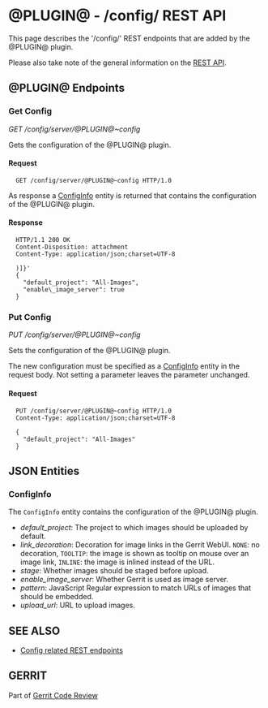 @PLUGIN@ - /config/ REST API
============================

This page describes the '/config/' REST endpoints that are added by the
@PLUGIN@ plugin.

Please also take note of the general information on the
[REST API](../../../Documentation/rest-api.html).

<a id="project-endpoints"> @PLUGIN@ Endpoints
--------------------------------------------

### <a id="get-config"> Get Config
_GET /config/server/@PLUGIN@~config_

Gets the configuration of the @PLUGIN@ plugin.

#### Request

```
  GET /config/server/@PLUGIN@~config HTTP/1.0
```

As response a [ConfigInfo](#config-info) entity is returned that
contains the configuration of the @PLUGIN@ plugin.

#### Response

```
  HTTP/1.1 200 OK
  Content-Disposition: attachment
  Content-Type: application/json;charset=UTF-8

  )]}'
  {
    "default_project": "All-Images",
    "enable\_image_server": true
  }
```

### <a id="put-config"> Put Config
_PUT /config/server/@PLUGIN@~config_

Sets the configuration of the @PLUGIN@ plugin.

The new configuration must be specified as a [ConfigInfo](#config-info)
entity in the request body. Not setting a parameter leaves the
parameter unchanged.

#### Request

```
  PUT /config/server/@PLUGIN@~config HTTP/1.0
  Content-Type: application/json;charset=UTF-8

  {
    "default_project": "All-Images"
  }
```

<a id="json-entities">JSON Entities
-----------------------------------

### <a id="config-info"></a>ConfigInfo

The `ConfigInfo` entity contains the configuration of the @PLUGIN@
plugin.

* _default\_project_: The project to which images should be uploaded by
  default.
* _link\_decoration_: Decoration for image links in the Gerrit WebUI.
  `NONE`: no decoration, `TOOLTIP`: the image is shown as tooltip on
  mouse over an image link, `INLINE`: the image is inlined instead of
  the URL.
* _stage_: Whether images should be staged before upload.
* _enable\_image\_server_: Whether Gerrit is used as image server.
* _pattern_: JavaScript Regular expression to match URLs of images
  that should be embedded.
* _upload\_url_: URL to upload images.

SEE ALSO
--------

* [Config related REST endpoints](../../../Documentation/rest-api-config.html)

GERRIT
------
Part of [Gerrit Code Review](../../../Documentation/index.html)

